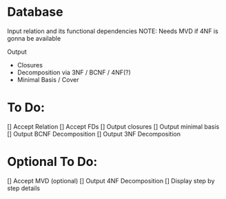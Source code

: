 # Database
Input relation and its functional dependencies
NOTE: Needs MVD if 4NF is gonna be available

Output
- Closures
- Decomposition via 3NF / BCNF / 4NF(?)
- Minimal Basis / Cover


# To Do:
[] Accept Relation
[] Accept FDs
[] Output closures
[] Output minimal basis
[] Output BCNF Decomposition
[] Output 3NF Decomposition

# Optional To Do:
[] Accept MVD (optional)
[] Output 4NF Decomposition
[] Display step by step details
